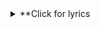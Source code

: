 <details>
<summary>**Click for lyrics</summary>
[Chorus]
Oh to live on Sugar Mountain
[With the barkers and the colored balloons](https://genius.com/Neil-young-sugar-mountain-lyrics#note-16959146)
[You can't be 20 on Sugar Mountain
Though you're thinking that
You're leavin' there too soon](https://genius.com/Neil-young-sugar-mountain-lyrics#note-10194081)
You're leavin' there too soon

[Verse 1]
It's so noisy at the fair
But all your friends are there
[And the candy floss you had](https://genius.com/Neil-young-sugar-mountain-lyrics#note-16959151)
And your mother and your dad

[Chorus]
Oh to live on Sugar Mountain
With the barkers and the colored balloons
You can't be 20 on Sugar Mountain
Though you're thinking that
You're leavin' there too soon
You're leavin' there too soon

[Verse 2]
[There's a girl just down the aisle
Oh to turn and see her smile](https://genius.com/Neil-young-sugar-mountain-lyrics#note-11825719)
[You can hear the words she wrote
As you read the hidden note](https://genius.com/Neil-young-sugar-mountain-lyrics#note-16959160)




[Chorus]
Oh to live on Sugar Mountain
With the barkers and the colored balloons
You can't be 20 on Sugar Mountain
Though you're thinking that
You're leavin' there too soon
You're leavin' there too soon

[Verse 3]
[Now you're underneath the stairs
And you're giving back some glares
To the people who you met
And it's your first cigarette](https://genius.com/Neil-young-sugar-mountain-lyrics#note-11818406)

[Chorus]
Oh to live on Sugar Mountain
With the barkers and the colored balloons
You can't be 20 on Sugar Mountain
Though you're thinking that
You're leavin' there too soon
You're leavin' there too soon

[Verse 4]
[Now you say you're leaving home
Because you want to be alone
Ain't it funny how you feel
When you're findin' out it's real?](https://genius.com/Neil-young-sugar-mountain-lyrics#note-16959185)




[Chorus]
Oh to live on Sugar Mountain
With the barkers and the colored balloons
You can't be 20 on Sugar Mountain
Though you're thinking that
You're leavin' there too soon
You're leavin' there too soon
[Oh to live on Sugar Mountain
With the barkers and the colored balloons
You can't be 20 on Sugar Mountain
Though you're thinking that
You're leavin' there too soon](https://genius.com/Neil-young-sugar-mountain-lyrics#note-11825775)

</details>
